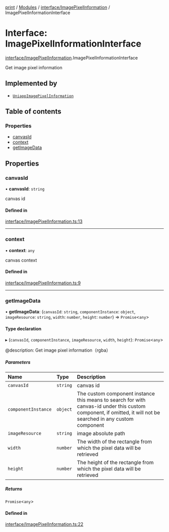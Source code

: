 [print](../README.md) / [Modules](../modules.md) / [interface/ImagePixelInformation](../modules/interface_ImagePixelInformation.md) / ImagePixelInformationInterface

# Interface: ImagePixelInformationInterface

[interface/ImagePixelInformation](../modules/interface_ImagePixelInformation.md).ImagePixelInformationInterface

Get image pixel information

## Implemented by

- [`UniappImagePixelInformation`](../classes/components_imagePixelInformation.UniappImagePixelInformation.md)

## Table of contents

### Properties

- [canvasId](interface_ImagePixelInformation.ImagePixelInformationInterface.md#canvasid)
- [context](interface_ImagePixelInformation.ImagePixelInformationInterface.md#context)
- [getImageData](interface_ImagePixelInformation.ImagePixelInformationInterface.md#getimagedata)

## Properties

### canvasId

• **canvasId**: `string`

canvas id

#### Defined in

[interface/ImagePixelInformation.ts:13](https://github.com/17562105692/printease/blob/eda80ef/src/interface/ImagePixelInformation.ts#L13)

___

### context

• **context**: `any`

canvas context

#### Defined in

[interface/ImagePixelInformation.ts:9](https://github.com/17562105692/printease/blob/eda80ef/src/interface/ImagePixelInformation.ts#L9)

___

### getImageData

• **getImageData**: (`canvasId`: `string`, `componentInstance`: `object`, `imageResource`: `string`, `width`: `number`, `height`: `number`) => `Promise`<`any`\>

#### Type declaration

▸ (`canvasId`, `componentInstance`, `imageResource`, `width`, `height`): `Promise`<`any`\>

@description: Get image pixel information（rgba）

##### Parameters

| Name | Type | Description |
| :------ | :------ | :------ |
| `canvasId` | `string` | canvas id |
| `componentInstance` | `object` | The custom component instance this means to search for <canvas/> with canvas-id under this custom component, if omitted, it will not be searched in any custom component |
| `imageResource` | `string` | image absolute path |
| `width` | `number` | The width of the rectangle from which the pixel data will be retrieved |
| `height` | `number` | The height of the rectangle from which the pixel data will be retrieved |

##### Returns

`Promise`<`any`\>

#### Defined in

[interface/ImagePixelInformation.ts:22](https://github.com/17562105692/printease/blob/eda80ef/src/interface/ImagePixelInformation.ts#L22)
